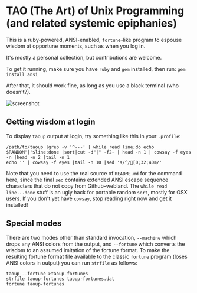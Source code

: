 TAO (The Art) of Unix Programming (and related systemic epiphanies)
===================================================================

This is a ruby-powered, ANSI-enabled, `fortune`-like program to espouse wisdom at
opportune moments, such as when you log in.

It's mostly a personal collection, but contributions are welcome.

To get it running, make sure you have `ruby` and `gem` installed, then run:
 `gem install ansi`

After that, it should work fine, as long as you use a black terminal (who doesn't?).

![screenshot](https://raw.githubusercontent.com/globalcitizen/taoup/master/screenshot.png "Behold, wisdom!")


Getting wisdom at login
-----------------------

To display `taoup` output at login, try something like this in your `.profile`:

```
/path/to/taoup |grep -v '^---' | while read line;do echo $RANDOM'|'$line;done |sort|cut -d"|" -f2- | head -n 1 | cowsay -f eyes -n |head -n 2 |tail -n 1
echo '' | cowsay -f eyes |tail -n 10 |sed 's/^/[0;32;40m/'
```

Note that you need to use the real source of `README.md` for the command here, 
since the final `sed` contains extended ANSI escape sequence characters that 
do not copy from Github-webland. The `while read line...done` stuff is an 
ugly hack for portable random `sort`, mostly for OSX users. If you don't yet 
have `cowsay`, stop reading right now and get it installed!


Special modes
-------------

There are two modes other than standard invocation, `--machine` which drops any
ANSI colors from the output, and `--fortune` which converts the wisdom to an
assumed imitation of the fortune format. To make the resulting fortune format
file available to the classic `fortune` program (loses ANSI colors in output)
you can run `strfile` as follows:

```
taoup --fortune >taoup-fortunes
strfile taoup-fortunes taoup-fortunes.dat
fortune taoup-fortunes
```
